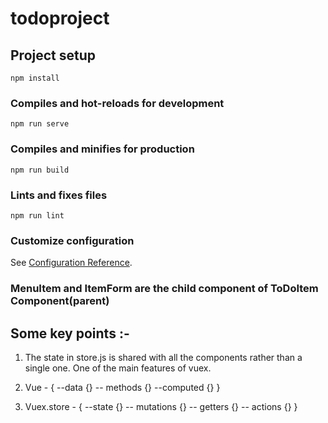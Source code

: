 # todoproject

## Project setup
```
npm install
```

### Compiles and hot-reloads for development
```
npm run serve
```

### Compiles and minifies for production
```
npm run build
```

### Lints and fixes files
```
npm run lint
```

### Customize configuration
See [Configuration Reference](https://cli.vuejs.org/config/).


### MenuItem and ItemForm are the child component of ToDoItem Component(parent)

## Some key points :-

1. The state in store.js is shared with all the components rather than a single one. One of the main features of vuex.

2. Vue - {
    --data {}
    -- methods {}
    --computed {}
}

3. Vuex.store - {
    --state {}
    -- mutations {}
    -- getters {}
    -- actions {}
}
    
